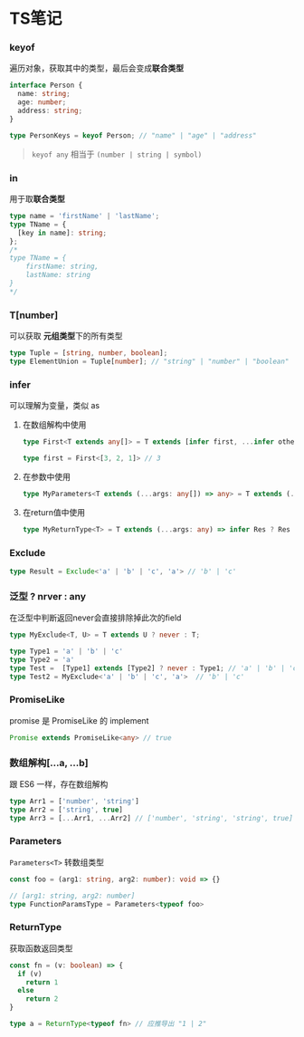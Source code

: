 # TS笔记

### keyof

遍历对象，获取其中的类型，最后会变成**联合类型**

```typescript
interface Person {
  name: string;
  age: number;
  address: string;
}

type PersonKeys = keyof Person; // "name" | "age" | "address"
```

> `keyof any` 相当于 `(number | string | symbol)`



### in

用于取**联合类型**

```typescript
type name = 'firstName' | 'lastName';
type TName = {
  [key in name]: string;
};
/*
type TName = {
	firstName: string,
	lastName: string
}
*/
```



### T[number]

可以获取 **元组类型**下的所有类型

```typescript
type Tuple = [string, number, boolean];
type ElementUnion = Tuple[number]; // "string" | "number" | "boolean"
```



### infer

可以理解为变量，类似 as

1. 在数组解构中使用

   ```typescript
   type First<T extends any[]> = T extends [infer first, ...infer other] ? first : never
   
   type first = First<[3, 2, 1]> // 3 
   ```

2. 在参数中使用

   ```typescript
   type MyParameters<T extends (...args: any[]) => any> = T extends (...any: infer S) => any ? S : any 
   ```

3. 在return值中使用

   ```typescript
   type MyReturnType<T> = T extends (...args: any) => infer Res ? Res : T
   ```


### Exclude

```typescript
type Result = Exclude<'a' | 'b' | 'c', 'a'> // 'b' | 'c'
```



### 泛型 ? nrver : any

在泛型中判断返回never会直接排除掉此次的field

```typescript
type MyExclude<T, U> = T extends U ? never : T;

type Type1 = 'a' | 'b' | 'c'
type Type2 = 'a'
type Test =  [Type1] extends [Type2] ? never : Type1; // 'a' | 'b' | 'c'
type Test2 = MyExclude<'a' | 'b' | 'c', 'a'>  // 'b' | 'c'
```



### PromiseLike

promise 是 PromiseLike 的 implement

```typescript
Promise extends PromiseLike<any> // true
```



### 数组解构[...a, ...b]

跟 ES6 一样，存在数组解构

```typescript
type Arr1 = ['number', 'string']
type Arr2 = ['string', true]
type Arr3 = [...Arr1, ...Arr2] // ['number', 'string', 'string', true]
```



### Parameters
`Parameters<T>`
转数组类型

```typescript
const foo = (arg1: string, arg2: number): void => {}

// [arg1: string, arg2: number]
type FunctionParamsType = Parameters<typeof foo>
```



### ReturnType

获取函数返回类型

```typescript
const fn = (v: boolean) => {
  if (v)
    return 1
  else
    return 2
}

type a = ReturnType<typeof fn> // 应推导出 "1 | 2"
```

